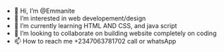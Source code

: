 - 👋 Hi, I’m @Emmanite
- 👀 I’m interested in web developement/design 
- 🌱 I’m currently learning HTML AND CSS, and java script
- 💞️ I’m looking to collaborate on building website completely on coding
- 📫 How to reach me +2347063781702 call or whatsApp
<!---
Emmanite/Emmanite is a ✨ special ✨ repository because its `README.md` (this file) appears on your GitHub profile.
You can click the Preview link to take a look at your changes.
--->
